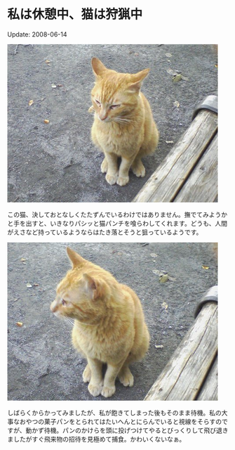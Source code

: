 私は休憩中、猫は狩猟中
=====

Update: 2008-06-14

![](20080614_0.jpg)

この猫、決しておとなしくたたずんでいるわけではありません。撫でてみようかと手を出すと、いきなりパシッと猫パンチを喰らわしてくれます。どうも、人間がえさなど持っているようならはたき落とそうと狙っているようです。

![](20080614_1.jpg)

しばらくからかってみましたが、私が飽きてしまった後もそのまま待機。私の大事なおやつの菓子パンをとられてはたいへんとにらんでいると視線をそらすのですが、動かず待機。パンのかけらを頭に投げつけてやるとびっくりして飛び退きましたがすぐ飛来物の招待を見極めて捕食。かわいくないなぁ。
